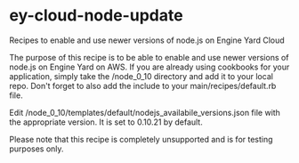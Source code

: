 ey-cloud-node-update
====================

Recipes to enable and use newer versions of node.js on Engine Yard Cloud


The purpose of this recipe is to be able to enable and use newer versions of node.js on Engine Yard on AWS.  If you are already using cookbooks for your application, simply take the /node_0_10 directory and add it to your local repo.  Don't forget to also add the include to your main/recipes/default.rb file.

Edit /node_0_10/templates/default/nodejs_availabile_versions.json file with the appropriate version.  It is set to 0.10.21 by default.

Please note that this recipe is completely unsupported and is for testing purposes only.
